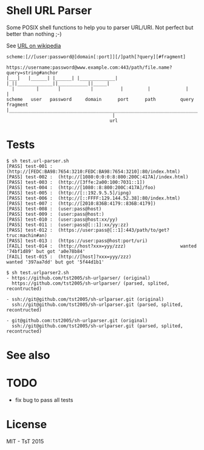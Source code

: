 Shell URL Parser
================

Some POSIX shell functions to help you to parser URL/URI.
Not perfect but better than nothing ;-)


See [URL on wikipedia](https://en.wikipedia.org/wiki/Uniform_resource_locator)

```
scheme:[//[user:password@]domain[:port]][/]path[?query][#fragment]
```

```
https://username:password@www.example.com:443/path/file.name?query=string#anchor
|___|   |______| |______| |_____________| |_||_____________||___________||_____|
  |        |       |           |          |         |             |         |
scheme   user   password     domain      port      path         query   fragment
|______________________________________________________________________________|
                                       |
                                      url
```


Tests
=====

```
$ sh test.url-parser.sh
[PASS] test-001 :  (http://[FEDC:BA98:7654:3210:FEDC:BA98:7654:3210]:80/index.html)
[PASS] test-002 :  (http://[1080:0:0:0:8:800:200C:417A]/index.html)
[PASS] test-003 :  (http://[3ffe:2a00:100:7031::1])
[PASS] test-004 :  (http://[1080::8:800:200C:417A]/foo)
[PASS] test-005 :  (http://[::192.9.5.5]/ipng)
[PASS] test-006 :  (http://[::FFFF:129.144.52.38]:80/index.html)
[PASS] test-007 :  (http://[2010:836B:4179::836B:4179])
[PASS] test-008 :  (user:pass@host)
[PASS] test-009 :  (user:pass@host:)
[PASS] test-010 :  (user:pass@host:xx/yy)
[PASS] test-011 :  (user:pass@[::1]:xx/yy:zz)
[PASS] test-012 :  (https://user:pass@[::1]:443/path/to/get?truc:machin#an)
[PASS] test-013 :  (https://user:pass@host:port/uri)
[FAIL] test-014 :  (http://host?xxx=yyy/zzz)                    wanted '74bf1d89' but got 'a0e78b84'
[FAIL] test-015 :  (http://[host]?xxx=yyy/zzz)                    wanted '397aa7dd' but got '5f44d1b1'
```

```
$ sh test.urlparser2.sh
- https://github.com/tst2005/sh-urlparser/ (original)
  https://github.com/tst2005/sh-urlparser/ (parsed, splited, recontructed)

- ssh://git@github.com/tst2005/sh-urlparser.git (original)
  ssh://git@github.com/tst2005/sh-urlparser.git (parsed, splited, recontructed)

- git@github.com:tst2005/sh-urlparser.git (original)
  ssh://git@github.com/tst2005/sh-urlparser.git (parsed, splited, recontructed)

```

See also
========



TODO
====

 * fix bug to pass all tests


License
=======

MIT - TsT 2015
